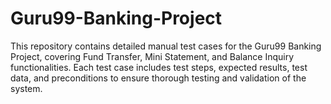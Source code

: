 # Guru99-Banking-Project
This repository contains detailed manual test cases for the Guru99 Banking Project, covering Fund Transfer, Mini Statement, and Balance Inquiry functionalities. Each test case includes test steps, expected results, test data, and preconditions to ensure thorough testing and validation of the system.
